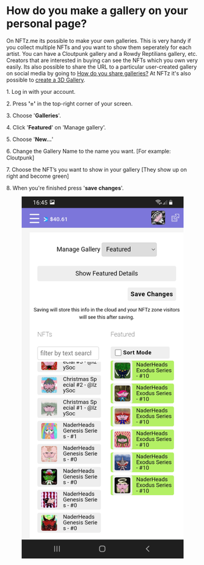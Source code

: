 # How do you make a gallery on your personal page?

On NFTz.me its possible to make your own galleries. This is very handy if you collect multiple NFTs and you want to show them seperately for each artist. You can have a Cloutpunk gallery and a Rowdy Reptilians gallery, etc. Creators that are interested in buying can see the NFTs which you own very easily. Its also possible to share the URL to a particular user-created gallery on social media by going to [How do you share galleries?](how-do-you-make-a-url-path-of-your-gallery-to-share-with-others.md) At NFTz it's also possible to [create a 3D Gallery](../../3d-vr/3d-vr-intro/how-do-you-make-a-3d-gallery.md).&#x20;



1\. Log in with your account.

2\. Press **'='** in the top-right corner of your screen.

3\. Choose '**Galleries**'.

4\. Click '**Featured**' on 'Manage gallery'.

5\. Choose '**New…**'&#x20;

6\. Change the Gallery Name to the name you want. \[For example: Cloutpunk]

7\. Choose the NFT’s you want to show in your gallery \[They show up on right and become green]

8\.  When you're finished press '**save changes**'.

<figure><img src="../../.gitbook/assets/Making a Gallery.jpg" alt=""><figcaption></figcaption></figure>
